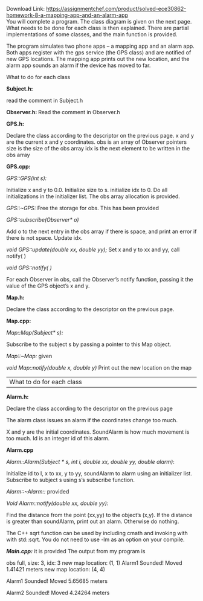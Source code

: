 Download Link: https://assignmentchef.com/product/solved-ece30862-homework-8-a-mapping-app-and-an-alarm-app
<br>
You will complete a program.  The class diagram is given on the next page.  What needs to be done for each class is then explained.  There are partial implementations of some classes, and the main function is provided.

The program simulates two phone apps – a mapping app and an alarm app.  Both apps register with the gps service (the GPS class) and are notified of new GPS locations.  The mapping app prints out the new location, and the alarm app sounds an alarm if the device has moved to far.

What to do for each class

<strong>Subject.h:</strong>

read the comment in Subject.h

<strong>Observer.h: </strong>Read the comment in Observer.h

<strong>GPS.h: </strong>

Declare the class according to the descriptor on the previous page. x and y are the current x and y coordinates. obs is an array of Observer pointers size is the size of the obs array idx is the next element to be written in the obs array

<strong>GPS.cpp:</strong>

<em>GPS::GPS(int s): </em>

Initialize x and y to 0.0.  Initialize size to s.  initialize idx to 0.  Do all initializations in the initializer list.   The obs array allocation is provided.

<em>GPS::~GPS:</em>  Free the storage for obs.  This has been provided

<em>GPS::subscribe(Observer* o)</em>

Add o to the next entry in the obs array if there is space, and print an error if there is not space.  Update idx.

<em>void GPS::update(double xx, double yy); </em>Set x and y to xx and yy, call notify( )

<em>void GPS::notify( )</em>

For each Observer in obs, call the Observer’s notify function, passing it the value of the GPS object’s x and y.

<strong>Map.h:</strong>

Declare the class according to the descriptor on the previous page.

<strong>Map.cpp:</strong>

<em>Map::Map(Subject* s): </em>

Subscribe to the subject s by passing a pointer to this Map object.

<em>Map::~Map:</em> given

<em>void Map::notify(double x, double y) </em>Print out the new location on the map

<table width="806">

 <tbody>

  <tr>

   <td width="662">What to do for each class</td>

  </tr>

 </tbody>

</table>

<strong>Alarm.h:</strong>

Declare the class according to the descriptor on the previous page

The alarm class issues an alarm if the coordinates change too much.

X and y are the initial coordinates.  SoundAlarm is how much movement is too much.  Id is an integer id of this alarm.

<strong>Alarm.cpp</strong>

<em>Alarm::Alarm(Subject * s, int i, double xx, double yy, double alarm)</em>:

Initialize id to I, x to xx, y to yy, soundAlarm to alarm using an initializer list. Subscribe to subject s using s’s subscribe function.

<em>Alarm::~Alarm::</em> provided

<em>Void Alarm::notify(double xx, double yy):</em>

Find the distance from the point (xx,yy) to the object’s (x,y).  If the distance is greater than soundAlarm, print out an alarm.  Otherwise do nothing.

The C++ sqrt function can be used by including cmath and invoking with with std::sqrt.  You do not need to use -lm as an option on your compile.

<strong><em>Main.cpp:</em></strong> it is provided The output from my program is

obs full, size: 3, idx: 3 new map location: (1, 1) Alarm1 Sounded!  Moved 1.41421 meters new map location: (4, 4)

Alarm1 Sounded!  Moved 5.65685 meters

Alarm2 Sounded!  Moved 4.24264 meters